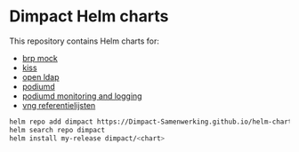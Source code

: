 # Dimpact Helm charts
This repository contains Helm charts for:

- [brp mock](./charts/brpmock/README.md)
- [kiss](./charts/kiss/README.md)
- [open ldap](./charts/openldap/README.md)
- [podiumd](./charts/podiumd/README.md)
- [podiumd monitoring and logging](./charts/podiumd-monitoring-logging/README.md)
- [vng referentielijsten](./charts/vngreferentielijsten/README.md)


```bash
helm repo add dimpact https://Dimpact-Samenwerking.github.io/helm-charts/
helm search repo dimpact
helm install my-release dimpact/<chart>
```



